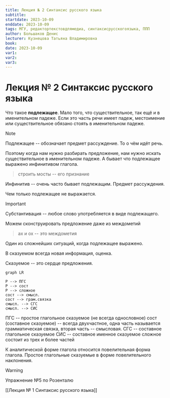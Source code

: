 ```yaml
---
title: Лекция № 2 Синтаксис русского языка
subtitle:
startdate: 2023-10-09
enddate: 2023-10-09
tags: МГУ, редактортекстовдлямедиа, синтаксисрусскогоязыка, ППП
author: Большаков Денис
lecturer: Кузнецова Татьяна Владимировна
book:
date: 2023-10-09
var1:
var2:
var3:
---
```


# Лекция № 2 Синтаксис русского языка

Что такое **подлежащее**. Мало того, что существительное, так ещё и в именительном падеже. Если это часть речи имеет падеж, местоимение или существительное обязано стоять в именительном падеже. 

>[!note] 
>Подлежащее -- обозначает предмет рассуждение. То о чём идёт речь. 

Поэтому когда нам нужно разбирать предложение, нам нужно искать существительное в именительном падеже. А бывает что подлежащее выражено инфинитивом глагола. 

> строить мосты -- его признание

Инфинитив -- очень часто бывает подлежащим. Предмет рассуждения. 

Чем только подлежащее не выражается. 

>[!important]
> Субстантивация -- любое слово употребляется в виде подлежащего. 

Можем сконструировать предложение даже из междометий 

> ах и ох -- это междометия

Один из сложнейших ситуаций, когда подлежащее выражено. 

В сказуемом всегда новая информация, оценка. 

Сказуемое -- это сердце предложения. 

```mermaid
graph LR

Р --> ПГС
Р --> сост
Р --> сложное
сост --> смысл.
сост --> грам.связка
смысл. --> СГС
смысл. --> СИС
```

ПГС -- простое глагольное сказуемое (не всегда однословное)
сост (составное сказуемое) -- всегда двухчастное, одна часть называется грамматическая связка, вторая часть -- смысловая.
СГС -- составное глагольное сказуемое
СИС -- составное именное сказуемое
сложное состоит из трех и более частей

К аналитической форме глагола относится повелительная форма глагола. Простое глагольные сказуемые в форме повелительного наклонения.

>[!warning]
>Упражнение №5 по Розенталю 

[[Лекция № 1 Синтаксис русского языка]]